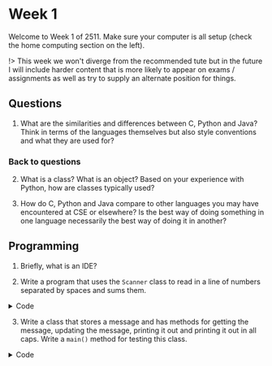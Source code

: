 # Week 1

Welcome to Week 1 of 2511.  Make sure your computer is all setup (check the home computing section on the left).

!> This week we won't diverge from the recommended tute but in the future I will include harder content that is more likely to appear on exams / assignments as well as try to supply an alternate position for things.

## Questions

1. What are the similarities and differences between C, Python and Java? Think in terms of the languages themselves but also style conventions and what they are used for?

### Back to questions

2. What is a class? What is an object? Based on your experience with Python, how are classes typically used?

3. How do C, Python and Java compare to other languages you may have encountered at CSE or elsewhere? Is the best way of doing something in one language necessarily the best way of doing it in another?

## Programming

1. Briefly, what is an IDE?

2. Write a program that uses the `Scanner` class to read in a line of numbers separated by spaces and sums them.

<details>
<summary>Code</summary>

[](T3/2511/Tute1/sum/Sum.java ':include :type=code java')

</details>

3. Write a class that stores a message and has methods for getting the message, updating the message, printing it out and printing it out in all caps. Write a `main()` method for testing this class.

<details>
<summary>Code</summary>

[](T3/2511/Tute1/shouter/C_shouter.c ':include :type=code c')

[](T3/2511/Tute1/shouter/Shouter.java ':include :type=code java')

</details>